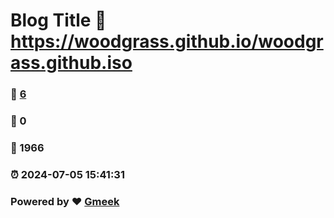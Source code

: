 # Blog Title :link: https://woodgrass.github.io/woodgrass.github.iso 
### :page_facing_up: [6](https://woodgrass.github.io/woodgrass.github.iso/tag.html) 
### :speech_balloon: 0 
### :hibiscus: 1966 
### :alarm_clock: 2024-07-05 15:41:31 
### Powered by :heart: [Gmeek](https://github.com/Meekdai/Gmeek)
